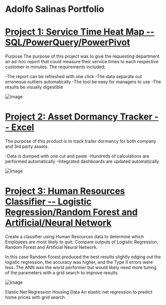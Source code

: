 # Adolfo Salinas Portfolio



# [Project 1: Service Time Heat Map -- SQL/PowerQuery/PowerPivot](https://github.com/AdolfoSalinas/ServiceTimeHeatMap_SQL_PowerQuery_PowerPivot)

Purpose The purpose of this project was to give the requesting department an ad-hoc report that could measure their service times to each respective customer in minutes. The requirements included;

-The report can be refreshed with one click 
-The data separate out erroneous outliers automatically 
-The tool be easy for managers to use
-The results be visually digestible 


![image](https://user-images.githubusercontent.com/44706605/189499272-c6eb10e4-2295-4561-ac07-8aa1b433f22c.png)

# [Project 2: Asset Dormancy Tracker -- Excel](https://github.com/AdolfoSalinas/DormancyTracker/blob/main/README.md)


The purpose of this product is to track trailer dormancy for both company and 3rd party assets.

-Data is dumped with one cut and paste
-Hundreds of calculations are performed automatically
-Integrated dashboards are updated automatically 

![image](https://user-images.githubusercontent.com/44706605/189499958-50e730a9-b0ac-4a48-9e1a-4c06dfe356e0.png)


# [Project 3: Human Resources Classifier -- Logistic Regression/Random Forest and Artificial/Neural Network](https://github.com/AdolfoSalinas/Human_Resources_Classifier/blob/main/README.md)

Create a classifier using Human Resources data to determine which Employees are most likely to quit.
Compare outputs of Logistic Regression, Random Forest and Artificial Neural Network.


In this case Random Forest produced the best results slightly edging out the logistic regression, the accuracy was higher, and the Type II errors were less. 
The ANN was the worst performer but would likely need more tuning of the parameters with a grid search to improve results.


![image](https://user-images.githubusercontent.com/44706605/189500670-d1528f74-d7ec-47a8-8b50-0c0b7019bd01.png)


Elastic Net Regression Housing Data
An elastic net regression to predict home prices with grid search

